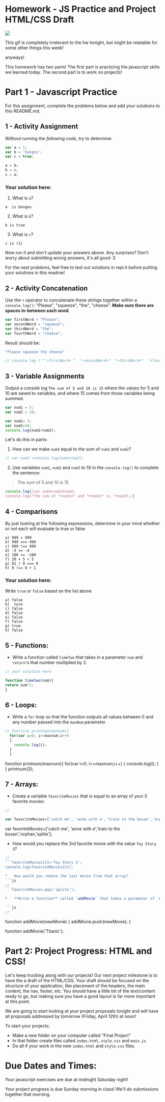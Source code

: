# Homework - JS Practice and Project HTML/CSS Draft

![](https://media.giphy.com/media/yYSSBtDgbbRzq/giphy.gif)

This gif is completely irrelevant to the hw tonight, but might be relatable for some other things this week!


anyways!

This homework has two parts!  The first part is practicing the javascript skills we learned today.  The second part is to work on projects!


# Part 1 - Javascript Practice

For this assignment, complete the problems below and add your solutions to this README.md.  

## 1 - Activity Assignment
*Without running the following code*, try to determine:

```js
var a = 1;
var b = 'bongos';
var c = true;

a = b;
b = c;
c = a;
```

### Your solution here:
1.  What is `a`?
```
a  is bongos
```
2.  What is `b`?
```
b is true
```
3.  What is `c`?
```
c is (1)
```

Now run it and don't update your answers above.  Any surprises?  Don't worry about submitting wrong answers, it's all good :3

For the next problems, feel free to test out solutions in repl.it before putting your solutions in this readme!

## 2 - Activity Concatenation
Use the `+` operator to concatenate these strings together within a `console.log()`: "Please", "squeeze", "the", "cheese". __Make sure there are spaces in-between each word__.

```js
var firstWord = "Please";
var secondWord = "squeeze";
var thirdWord = "the";
var fourthWord = "cheese";
```
Result should be:
```js
"Please squeeze the cheese"
```

```js
// console.log ('"'+firstWord+ "  "+secondWord+"  "+thirdWord+"  "+fourthWord+'"')
```

## 3 - Variable Assignments

Output a console log `The sum of 5 and 10 is 15` where the values for 5 and 10 are saved to variables, and where 15 comes from those variables being summed.

```js
var num1 = 5;
var num2 = 10;

var num1= 5;
var num2=10; 
console.log(num1+num2);
```

Let's do this in parts:
1. How can we make `num3` equal to the sum of `num1` and `num2`?
```js
// var num3 =console.log(num1+num2);
```
2. Use variables `num1`, `num2` and `num3` to fill in the `console.log()` to complete the sentence: 

>The sum of 5 and 10 is 15

```js
console.log(/var num3=num1+num2;
console.log("the sum of "+num1+" and "+num2+" is "+num3);/)
```

## 4 - Comparisons
By just looking at the following expressions, determine in your mind whether or not each will evaluate to true or false
```
a) 999 > 999
b) 999 === 999 
c) 999 !== 999
d) -5 >= -4
e) 100 <= -100
f) 20 + 5 < 5 
g) 81 / 9 === 9
h) 9 !== 8 + 1
```
### Your solution here:
Write `true` or `false` based on the list above
```
a) false
b)  ture
c) false
d) false
e) false
f) false
g) true
h) false
```

## 5 - Functions:

* Write a function called `timeTwo` that takes in a parameter `num` and `return`'s that number multiplied by 2.

```js
// your solution here

function timetwo(num){
return num*2;
}
```

## 6 - Loops:

*  Write a `for` loop so that the function outputs all values between 0 and any number passed into the `maxNum` parameter.
   
```js
// function printnum(maxnum){
  for(var i=0; i<=maxnum;i++)
  {
    console.log(i);
  }
  }
```

  function printnum(maxnum){
  for(var i=0; i<=maxnum;i++)
  {
    console.log(i);
  }
  }
  printnum(3);

## 7 - Arrays:

*  Create a variable `favoriteMovies` that is equal to an array of your 5 favorite movies:

```js
// 

var favoriteMovies=['catch me', 'anne with e','train to the bosan','orphan','splite'];
```
var favoriteMovies=['catch me', 'anne with e','train to the bosan','orphan,'splite'];

*  How would you replace the 3rd favorite movie with the value `Toy Story 3`?


```js
// 
```favoriteMovies[2]='Toy Story 3';
console.log(favoriteMovies[2]);

*   How would you remove the last movie from that array?
```js
// 
```favoriteMovies.pop('splite');

*   **Write a function** called `addMovie` that takes a parameter of `newMovie` that adds that movie to the end of the array.  (i.e. addMovie('Titanic')) adds Titanic to the end of the array.

```js
// 
```

function addMovie(newMovie)
{
  addMovie.push(newMovie);
}

function addMovie('Titanic');

# Part 2: Project Progress: HTML and CSS!

Let's keep trucking along with our projects!  Our next project milestone is to have the a draft of the HTML/CSS.  Your draft should be focused on the structure of your application, like placement of the headers, the main content, the nav, footer, etc.  You should have a little bit of the text/content ready to go, but making sure you have a good layout is far more important at this point.

We are going to start looking at your project proposals tonight and will have all proposals addressed by tomorrow (Friday, April 12th) at noon!

To start your projects:
* Make a new folder on your computer called "Final Project"
* In that folder create files called `index.html`, `style.css` and `main.js`
* Do all if your work in the new `index.html` and `style.css` files.

# Due Dates and Times:

Your javascript exercises are due at midnight Saturday night!

Your project progress is due Sunday morning in class!  We'll do submissions together that morning.
